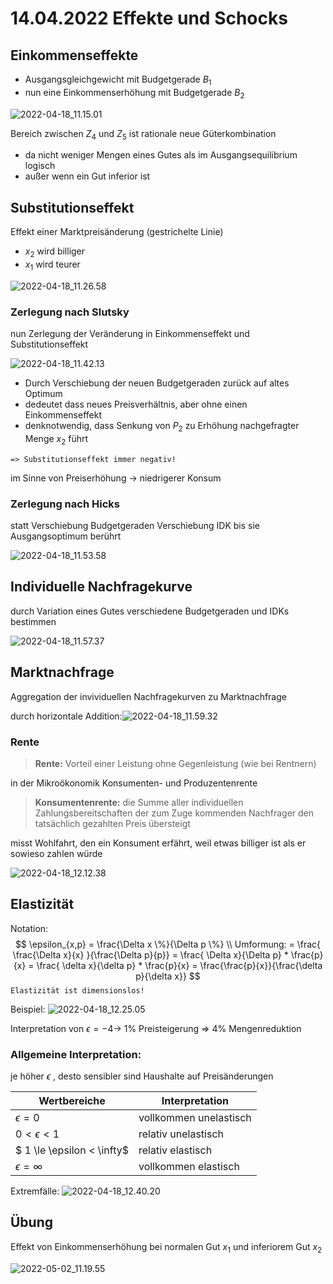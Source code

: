 # 14.04.2022 Effekte und Schocks



## Einkommenseffekte

- Ausgangsgleichgewicht mit Budgetgerade $B_1$ 
- nun eine Einkommenserhöhung mit Budgetgerade $B_2$ 

![2022-04-18_11.15.01](../images/2022-04-18_11.15.01.jpg)

Bereich zwischen $Z_4$ und $Z_5$ ist rationale neue Güterkombination 
- da nicht weniger Mengen eines Gutes als im Ausgangsequilibrium logisch
- außer wenn ein Gut inferior ist



## Substitutionseffekt

Effekt einer Marktpreisänderung (gestrichelte Linie)

- $x_2$ wird billiger
- $x_1$ wird teurer

![2022-04-18_11.26.58](../images/2022-04-18_11.26.58.jpg)

### Zerlegung nach Slutsky

nun Zerlegung der Veränderung in Einkommenseffekt und Substitutionseffekt

![2022-04-18_11.42.13](../images/2022-04-18_11.42.13.jpg)

- Durch Verschiebung der neuen Budgetgeraden zurück auf altes Optimum
- dedeutet dass neues Preisverhältnis, aber ohne einen Einkommenseffekt
- denknotwendig, dass Senkung von $P_2$ zu Erhöhung nachgefragter Menge $x_2$ führt

`=> Substitutionseffekt immer negativ!`

im Sinne von Preiserhöhung -> niedrigerer Konsum

### Zerlegung nach Hicks

statt Verschiebung Budgetgeraden Verschiebung IDK bis sie Ausgangsoptimum berührt

![2022-04-18_11.53.58](../images/2022-04-18_11.53.58.jpg)

## Individuelle Nachfragekurve

durch Variation eines Gutes verschiedene Budgetgeraden und IDKs bestimmen

![2022-04-18_11.57.37](../images/2022-04-18_11.57.37.jpg)

## Marktnachfrage

Aggregation der invividuellen Nachfragekurven zu Marktnachfrage

durch horizontale Addition:![2022-04-18_11.59.32](../images/2022-04-18_11.59.32.jpg)

### Rente

> **Rente:** Vorteil einer Leistung ohne Gegenleistung (wie bei Rentnern)

in der Mikroökonomik Konsumenten- und Produzentenrente

> **Konsumentenrente:** die Summe aller individuellen Zahlungsbereitschaften der zum Zuge kommenden Nachfrager den tatsächlich gezahlten Preis übersteigt

misst Wohlfahrt, den ein Konsument erfährt, weil etwas billiger ist als er sowieso zahlen würde

![2022-04-18_12.12.38](../images/2022-04-18_12.12.38.jpg)

## Elastizität

Notation: 
$$
\epsilon_{x,p} 
= \frac{\Delta x \%}{\Delta p \%}  
\\ Umformung:
= \frac{ \frac{\Delta x}{x} }{\frac{\Delta p}{p}} 
= \frac{ \Delta x}{\Delta p} * \frac{p}{x}
= \frac{ \delta x}{\delta p} * \frac{p}{x}
= \frac{\frac{p}{x}}{\frac{\delta p}{\delta x}}
$$
`Elastizität ist dimensionslos!`  

Beispiel: ![2022-04-18_12.25.05](../images/2022-04-18_12.25.05.jpg)

Interpretation von $\epsilon = -4 \to$  1% Preisteigerung => 4% Mengenreduktion

### Allgemeine Interpretation: 

je höher $\epsilon$ , desto sensibler sind Haushalte auf Preisänderungen

| Wertbereiche               | Interpretation         |
| -------------------------- | ---------------------- |
| $\epsilon = 0$             | vollkommen unelastisch |
| $0 < \epsilon < 1$         | relativ unelastisch    |
| $ 1 \le \epsilon < \infty$ | relativ elastisch      |
| $\epsilon = \infty$        | vollkommen elastisch   |

Extremfälle: ![2022-04-18_12.40.20](../images/2022-04-18_12.40.20.jpg)



## Übung

Effekt von Einkommenserhöhung bei normalen Gut $x_1$ und inferiorem Gut $x_2$ 

![2022-05-02_11.19.55](../images/2022-05-02_11.19.55.jpg)
